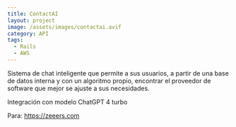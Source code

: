 ```yaml
---
title: ContactAI
layout: project
image: /assets/images/contactai.avif
category: API
tags:
  - Rails
  - AWS
---
```

Sistema de chat inteligente que permite a sus usuarios, a partir de una base de datos interna y con un algoritmo propio, encontrar el proveedor de software que mejor se ajuste a sus necesidades.

Integración con modelo ChatGPT 4 turbo

Para: <https://zeeers.com>

